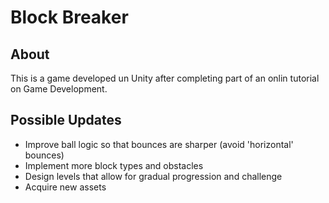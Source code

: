 # Block Breaker

## About
This is a game developed un Unity after completing part of an onlin tutorial on Game Development.

## Possible Updates
* Improve ball logic so that bounces are sharper (avoid 'horizontal' bounces)
* Implement more block types and obstacles
* Design levels that allow for gradual progression and challenge
* Acquire new assets
